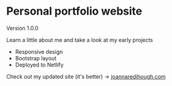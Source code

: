# Personal portfolio website

Version 1.0.0

Learn a little about me and take a look at my early projects

* Responsive design
* Bootstrap layout
* Deployed to Netlify

Check out my updated site (it's better) -> [joannaredihough.com](https://www.joannaredihough.com/)
